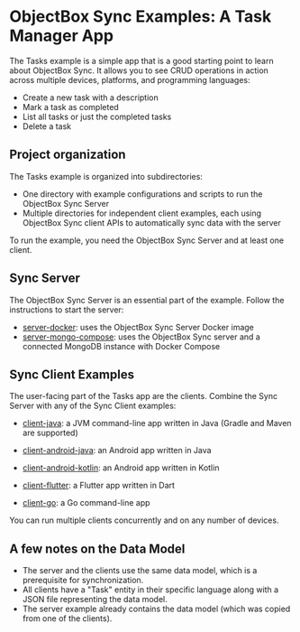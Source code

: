 # ObjectBox Sync Examples: A Task Manager App

The Tasks example is a simple app that is a good starting point to learn about ObjectBox Sync.
It allows you to see CRUD operations in action across multiple devices, platforms, and programming languages:

- Create a new task with a description
- Mark a task as completed
- List all tasks or just the completed tasks
- Delete a task

## Project organization

The Tasks example is organized into subdirectories:

- One directory with example configurations and scripts to run the ObjectBox Sync Server
- Multiple directories for independent client examples,
  each using ObjectBox Sync client APIs to automatically sync data with the server

To run the example, you need the ObjectBox Sync Server and at least one client.

## Sync Server

The ObjectBox Sync Server is an essential part of the example.
Follow the instructions to start the server:

- [server-docker](./server-docker/): uses the ObjectBox Sync Server Docker image
- [server-mongo-compose](./server-mongo-compose/): uses the ObjectBox Sync server and a connected MongoDB instance with Docker Compose

## Sync Client Examples

The user-facing part of the Tasks app are the clients.
Combine the Sync Server with any of the Sync Client examples:

- [client-java](./client-java/): a JVM command-line app written in Java (Gradle and Maven are supported)

- [client-android-java](./client-android-java/): an Android app written in Java

- [client-android-kotlin](./client-android-kotlin/): an Android app written in Kotlin

- [client-flutter](./client-flutter/): a Flutter app written in Dart

- [client-go](./client-go/): a Go command-line app

You can run multiple clients concurrently and on any number of devices.

## A few notes on the Data Model

* The server and the clients use the same data model, which is a prerequisite for synchronization.
* All clients have a "Task" entity in their specific language along with a JSON file representing the data model.
* The server example already contains the data model (which was copied from one of the clients).
